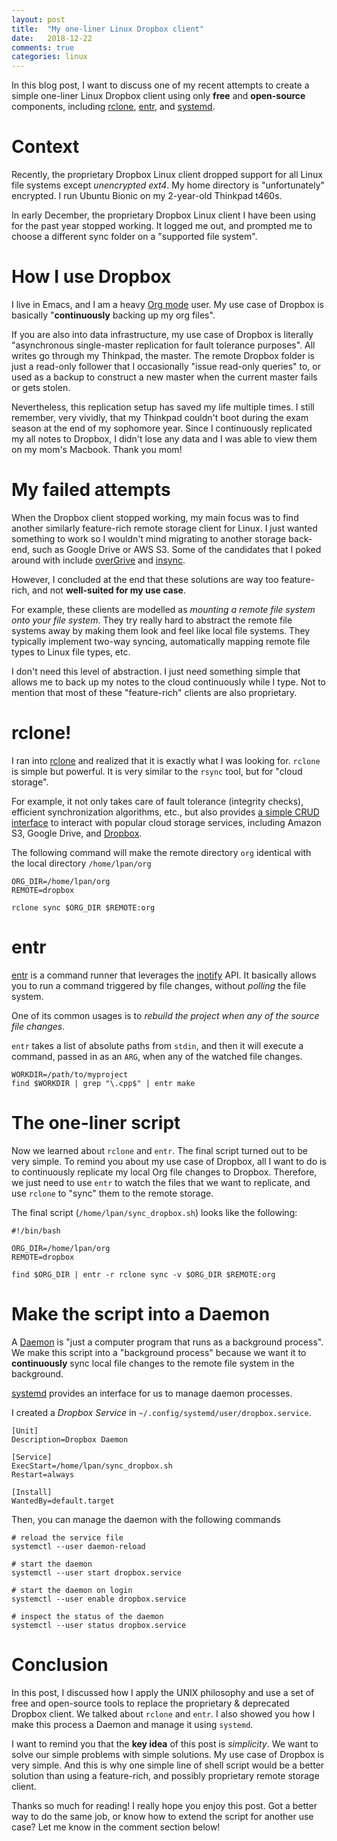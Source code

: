 ```yaml
---
layout: post
title:  "My one-liner Linux Dropbox client"
date:   2018-12-22
comments: true
categories: linux
---
```


In this blog post, I want to discuss one of my recent attempts to create a
simple one-liner Linux Dropbox client using only **free** and **open-source**
components, including [rclone](https://rclone.org/),
[entr](http://eradman.com/entrproject/), and
[systemd](https://www.freedesktop.org/wiki/Software/systemd/).

# Context

Recently, the proprietary Dropbox Linux client dropped support for all Linux
file systems except *unencrypted ext4*. My home directory is "unfortunately"
encrypted. I run Ubuntu Bionic on my 2-year-old Thinkpad t460s.

In early December, the proprietary Dropbox Linux client I have been using for
the past year stopped working. It logged me out, and prompted me to choose a
different sync folder on a "supported file system".

# How I use Dropbox

I live in Emacs, and I am a heavy [Org mode](https://orgmode.org/) user. My use
case of Dropbox is basically "**continuously** backing up my org files".

If you are also into data infrastructure, my use case of Dropbox is literally
"asynchronous single-master replication for fault tolerance purposes". All
writes go through my Thinkpad, the master. The remote Dropbox folder is just a
read-only follower that I occasionally "issue read-only queries" to, or used as
a backup to construct a new master when the current master fails or gets stolen.

Nevertheless, this replication setup has saved my life multiple times. I still
remember, very vividly, that my Thinkpad couldn't boot during the exam season at
the end of my sophomore year. Since I continuously replicated my all notes to
Dropbox, I didn't lose any data and I was able to view them on my mom's Macbook.
Thank you mom!

# My failed attempts

When the Dropbox client stopped working, my main focus was to find another
similarly feature-rich remote storage client for Linux. I just wanted something
to work so I wouldn't mind migrating to another storage back-end, such as Google
Drive or AWS S3. Some of the candidates that I poked around with include
[overGrive](https://www.thefanclub.co.za/overgrive) and
[insync](https://www.insynchq.com/).

However, I concluded at the end that these solutions are way too feature-rich,
and not **well-suited for my use case**.

For example, these clients are modelled as *mounting a remote file system onto
your file system*. They try really hard to abstract the remote file systems away
by making them look and feel like local file systems. They typically implement
two-way syncing, automatically mapping remote file types to Linux file types,
etc.

I don't need this level of abstraction. I just need something simple that allows
me to back up my notes to the cloud continuously while I type. Not to mention
that most of these "feature-rich" clients are also proprietary.

# rclone!

I ran into [rclone](https://rclone.org/) and realized that it is exactly what I
was looking for. `rclone` is simple but powerful. It is very similar to the
`rsync` tool, but for "cloud storage".

For example, it not only takes care of fault tolerance (integrity checks),
efficient synchronization algorithms, etc., but also provides [a simple CRUD
interface](https://github.com/ncw/rclone/blob/6b1f915ebccdf232cb128540ba67098b754282d6/fs/fs.go#L210-L244)
to interact with popular cloud storage services, including Amazon S3, Google
Drive, and [Dropbox](https://rclone.org/dropbox/).

The following command will make the remote directory `org` identical with the
local directory `/home/lpan/org`

```
ORG_DIR=/home/lpan/org
REMOTE=dropbox

rclone sync $ORG_DIR $REMOTE:org
```

# entr

[entr](http://eradman.com/entrproject/) is a command runner that leverages the
[inotify](http://man.he.net/?section=all&topic=inotify) API. It basically allows
you to run a command triggered by file changes, without *polling* the file
system.

One of its common usages is to *rebuild the project when any of the source file
changes*.

`entr` takes a list of absolute paths from `stdin`, and then it will execute a
command, passed in as an `ARG`, when any of the watched file changes.

```
WORKDIR=/path/to/myproject
find $WORKDIR | grep "\.cpp$" | entr make
```

# The one-liner script

Now we learned about `rclone` and `entr`. The final script turned out to be very
simple. To remind you about my use case of Dropbox, all I want to do is to
continuously replicate my local Org file changes to Dropbox. Therefore, we just
need to use `entr` to watch the files that we want to replicate, and use
`rclone` to "sync" them to the remote storage.

The final script (`/home/lpan/sync_dropbox.sh`) looks like the following:

```
#!/bin/bash

ORG_DIR=/home/lpan/org
REMOTE=dropbox

find $ORG_DIR | entr -r rclone sync -v $ORG_DIR $REMOTE:org
```

# Make the script into a Daemon

A [Daemon](https://en.wikipedia.org/wiki/Daemon_(computing)) is "just a computer
program that runs as a background process". We make this script into a
"background process" because we want it to **continuously** sync local file
changes to the remote file system in the background.

[systemd](https://www.freedesktop.org/wiki/Software/systemd/) provides an
interface for us to manage daemon processes.

I created a *Dropbox Service* in `~/.config/systemd/user/dropbox.service`.

```
[Unit]
Description=Dropbox Daemon

[Service]
ExecStart=/home/lpan/sync_dropbox.sh
Restart=always

[Install]
WantedBy=default.target
```

Then, you can manage the daemon with the following commands

```
# reload the service file
systemctl --user daemon-reload

# start the daemon
systemctl --user start dropbox.service

# start the daemon on login
systemctl --user enable dropbox.service

# inspect the status of the daemon
systemctl --user status dropbox.service
```

# Conclusion

In this post, I discussed how I apply the UNIX philosophy and use a set of free
and open-source tools to replace the proprietary & deprecated Dropbox client. We
talked about `rclone` and `entr`. I also showed you how I make this process a
Daemon and manage it using `systemd`.

I want to remind you that the **key idea** of this post is _simplicity_. We want
to solve our simple problems with simple solutions. My use case of Dropbox is
very simple. And this is why one simple line of shell script would be a better
solution than using a feature-rich, and possibly proprietary remote storage
client.

Thanks so much for reading! I really hope you enjoy this post. Got a better way
to do the same job, or know how to extend the script for another use case? Let
me know in the comment section below!
